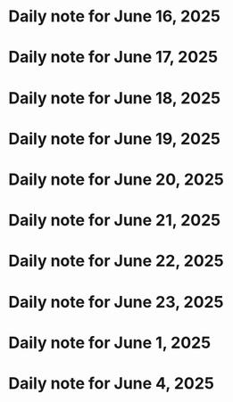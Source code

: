 # Daily note for June 16, 2025
# Daily note for June 17, 2025
# Daily note for June 18, 2025
# Daily note for June 19, 2025
# Daily note for June 20, 2025
# Daily note for June 21, 2025
# Daily note for June 22, 2025
# Daily note for June 23, 2025
# Daily note for June 1, 2025
# Daily note for June 4, 2025
